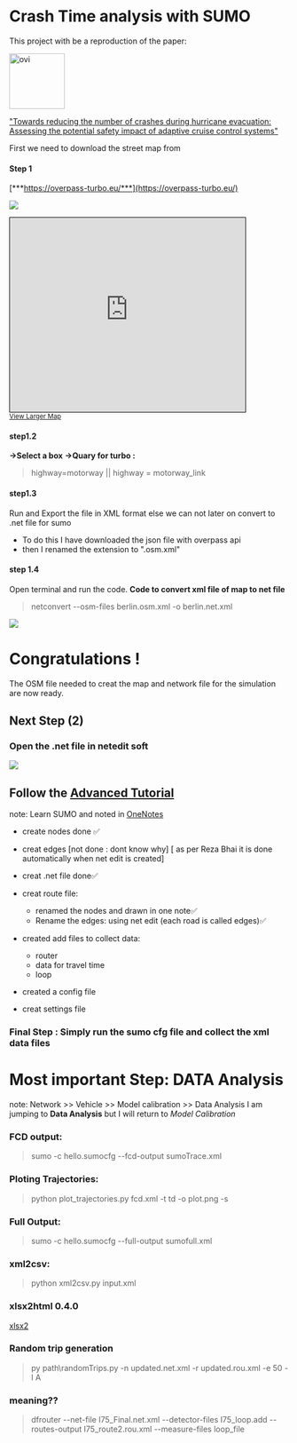 # Crash Time analysis with SUMO

This project with be a reproduction of the paper: 



<p><img align="center" src="https://sdfestaticassets-us-east-1.sciencedirectassets.com/shared-assets/24/images/elsevier-non-solus-new-grey.svg" alt="ovi" width="100" /></p> 

["Towards reducing the number of crashes during hurricane evacuation: Assessing the potential safety impact of adaptive cruise control systems"](https://www.sciencedirect.com/science/article/pii/S0968090X21002047)


First we need to download the street map from
#### Step 1
[***https://overpass-turbo.eu/***](https://overpass-turbo.eu/)

![](//{s}.tile.openstreetmap.org/{z}/{x}/{y}.png)

 <iframe width="425" height="350" frameborder="0" scrolling="no" marginheight="0" marginwidth="0" src="https://www.openstreetmap.org/export/embed.html?bbox=-81.72454833984376%2C28.168875180063345%2C-80.67260742187501%2C28.788121653588966&amp;layer=transportmap" style="border: 1px solid black"></iframe><br/><small><a href="https://www.openstreetmap.org/#map=10/28.4790/-81.1986&amp;layers=T">View Larger Map</a></small>

#### step1.2
**->Select a box**
**->Quary for turbo :**
   > highway=motorway || highway = motorway_link

#### step1.3
Run and Export the file in XML format else we can not later on convert to .net file for sumo

- To do this I have downloaded the json file with overpass api
- then I renamed the extension to ".osm.xml"

#### step 1.4 
Open terminal and run the code.
**Code to convert xml file of map to net file**

 >netconvert --osm-files berlin.osm.xml -o berlin.net.xml


[![](https://i.pinimg.com/originals/9b/96/79/9b96799d061a0528da6b0da7bac5374a.gif)](https://github.com/zaheenSyed/Crash-time-analysis-with-SUMO)
# Congratulations !
The OSM file needed to creat the map and network file for the simulation are now ready.

## Next Step (2)

### Open the .net file in netedit soft

![](https://repository-images.githubusercontent.com/108592307/2a11d000-9a90-11ea-9774-463c6ead181d)

## Follow the [Advanced Tutorial](https://sumo.dlr.de/docs/Tutorials/Hello_SUMO.html)
note: Learn SUMO and noted in [OneNotes](https://knightsucfedu39751-my.sharepoint.com/personal/zaheensyed_knights_ucf_edu/_layouts/15/Doc.aspx?sourcedoc={4e04c994-9e9f-4905-95f4-cde895cd4b7a}&action=edit&wd=target%28Quick%20notes.one%7C614fe8f6-90eb-d44b-a06f-4c7c668a1019%2FLearning%20SUMO%7Ca9a87ba9-81a4-4849-8958-79f39e0130ae%2F%29&wdorigin=703)



- create nodes done ✅
- creat edges [not done : dont know why] [ as per Reza Bhai it is done automatically when net edit is created]
- creat .net file done✅
- creat route file:
   - renamed the nodes and drawn in one note✅
   - Rename the edges: using net edit (each road is called edges)✅

- created add files to collect data:
   - router
   - data for travel time 
   - loop

- created a config file
- creat settings file

### Final Step : Simply run the sumo cfg file and collect the xml data files



# Most important Step: DATA Analysis

note: Network >> Vehicle >> Model calibration >> Data Analysis 
I am jumping to **Data Analysis** but I will return to *Model Calibration*



### FCD output:

> sumo -c hello.sumocfg --fcd-output sumoTrace.xml

### Ploting Trajectories:

> python plot_trajectories.py fcd.xml -t td -o plot.png -s


### Full Output:

> sumo -c hello.sumocfg --full-output sumofull.xml


### xml2csv:

> python xml2csv.py input.xml

### xlsx2html 0.4.0

[xlsx2](https://pypi.org/project/xlsx2html/)


### Random trip generation

> py path\randomTrips.py -n updated.net.xml -r updated.rou.xml -e 50 -l
A


### meaning??
> dfrouter --net-file I75_Final.net.xml --detector-files I75_loop.add --routes-output I75_route2.rou.xml  --measure-files loop_file




